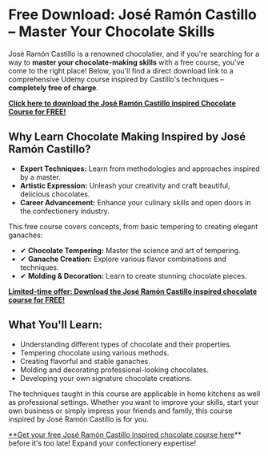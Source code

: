 # Free Download: José Ramón Castillo – Master Your Chocolate Skills

José Ramón Castillo is a renowned chocolatier, and if you're searching for a way to **master your chocolate-making skills** with a free course, you've come to the right place!  Below, you'll find a direct download link to a comprehensive Udemy course inspired by Castillo's techniques – **completely free of charge**.

[**Click here to download the José Ramón Castillo inspired Chocolate Course for FREE!**](https://udemywork.com/jose-ramon-castillo)

## Why Learn Chocolate Making Inspired by José Ramón Castillo?

*   **Expert Techniques:** Learn from methodologies and approaches inspired by a master.
*   **Artistic Expression:** Unleash your creativity and craft beautiful, delicious chocolates.
*   **Career Advancement:** Enhance your culinary skills and open doors in the confectionery industry.

This free course covers concepts, from basic tempering to creating elegant ganaches:

*   ✔ **Chocolate Tempering:** Master the science and art of tempering.
*   ✔ **Ganache Creation:** Explore various flavor combinations and techniques.
*   ✔ **Molding & Decoration:** Learn to create stunning chocolate pieces.

[**Limited-time offer: Download the José Ramón Castillo inspired chocolate course for FREE!**](https://udemywork.com/jose-ramon-castillo)

## What You'll Learn:
* Understanding different types of chocolate and their properties.
* Tempering chocolate using various methods.
* Creating flavorful and stable ganaches.
* Molding and decorating professional-looking chocolates.
* Developing your own signature chocolate creations.

The techniques taught in this course are applicable in home kitchens as well as professional settings. Whether you want to improve your skills, start your own business or simply impress your friends and family, this course inspired by José Ramón Castillo is for you.

[**Get your free José Ramón Castillo inspired chocolate course here](https://udemywork.com/jose-ramon-castillo)** before it's too late! Expand your confectionery expertise!
